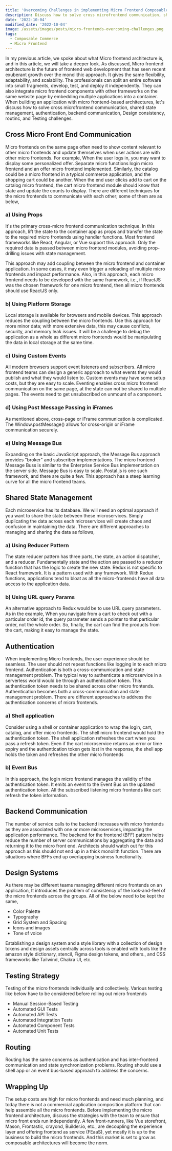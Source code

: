 ```yaml
---
title: 'Overcoming Challenges in implementing Micro Frontend Composable Architectures'
description: Discuss how to solve cross microfrontend communication, shared state management, authentication, backend communication, Design consistency, routinc, and Testing challenges.
date: '2022-10-04'
modified_date: '2022-10-04'
image: /assets/images/posts/micro-frontends-overcoming-challenges.png
tags:
  - Composable Commerce
  - Micro Frontend
---
```


In my previous article, we spoke about what Micro frontend architecture is, and in this article, we will take a deeper look. As discussed, Micro frontend architecture is the future of frontend web development that has seen recent exuberant growth over the monolithic approach. It gives the same flexibility, adaptability, and scalability. The professionals can split an entire software into small fragments, develop, test, and deploy it independently. They can also integrate micro frontend components with other frameworks on the same website page by embedding multiple applications into a container.
When building an application with micro frontend-based architectures, let's discuss how to solve cross microfrontend communication, shared state management, authentication, backend communication, Design consistency, routinc, and Testing challenges.

## Cross Micro Front End Communication

Micro frontends on the same page often need to show content relevant to other micro frontends and update themselves when user actions are with other micro frontends. For example, When the user logs in, you may want to display some personalized offer. Separate micro functions login micro frontend and an offer micro frontend implemented. Similarly, the catalog could be a micro frontend in a typical commerce application, and the shopping cart could be another. When the end user clicks add to cart on the catalog micro frontend, the cart micro frontend module should know that state and update the counts to display. There are different techniques for the micro frontends to communicate with each other; some of them are as below, 

### a) Using Props

It's the primary cross-micro frontend communication technique. In this approach, lift the state to the container app as props and transfer the state to the required micro frontends using handler functions. Most frontend frameworks like React, Angular, or Vue support this approach. Only the required data is passed between micro frontend modules, avoiding prop-drilling issues with state management.

This approach may add coupling between the micro frontend and container application. In some cases, it may even trigger a reloading of multiple micro frontends and impact performance. Also, in this approach, each micro frontend needs to be developed with the same framework, i.e., if ReactJS was the chosen framework for one micro frontend, then all micro frontends should use ReactJS only.

### b) Using Platform Storage

Local storage is available for browsers and mobile devices. This approach reduces the coupling between the micro frontends. Use this approach for more minor data; with more extensive data, this may cause conflicts, security, and memory leak issues. It will be a challenge to debug the application as a whole as different micro frontends would be manipulating the data in local storage at the same time. 

### c) Using Custom Events

All modern browsers support event listeners and subscribers. All micro frontend teams can design a generic approach to what events they would publish and what they would listen to. Custom events may have some setup costs, but they are easy to scale. Eventing enables cross micro frontend communication on the same page, at the state can not be shared to multiple pages. The events need to get unsubscribed on unmount of a component.

### d) Using Post Message Passing in iFrames

As mentioned above, cross-page or iFrame communication is complicated. The Window.postMessage() allows for cross-origin or iFrame communication securely.

### e) Using Message Bus

Expanding on the basic JavaScript approach, the Message Bus approach provides "broker" and subscriber implementations. The micro frontend Message Buss is similar to the Enterprise Service Bus implementation on the server side. Message Bus is easy to scale. Postal.js is one such framework, and there are quite a few. This approach has a steep learning curve for all the micro frontend teams.

## Shared State Management

Each microservice has its database. We will need an optimal approach if you want to share the state between these microservices. Simply duplicating the data across each microservices will create chaos and confusion in maintaining the data. There are different approaches to managing and sharing the data as follows,
 
### a) Using Reducer Pattern

The state reducer pattern has three parts, the state, an action dispatcher, and a reducer. Fundamentally state and the action are passed to a reducer function that has the logic to create the new state. Redux is not specific to React framework. It is a pattern used with any framework. With Redux functions, applications tend to bloat as all the micro-frontends have all data access to the application data.

### b) Using URL query Params

An alternative approach to Redux would be to use URL query parameters. As in the example, When you navigate from a cart to check out with a particular order id, the query parameter sends a pointer to that particular order, not the whole order. So, finally, the cart can find the products from the cart, making it easy to manage the state. 

## Authentication

When implementing Micro frontends, the user experience should be seamless. The user should not repeat functions like logging in to each micro frontend. Authentication is both a cross-communication and state management problem. The typical way to authenticate a microservice in a serverless world would be through an authentication token. This authentication token needs to be shared across other micro frontends. Authentication becomes both a cross-communication and state management problem. There are different approaches to address the authentication concerns of micro frontends.

### a) Shell application

Consider using a shell or container application to wrap the login, cart, catalog, and offer micro frontends. The shell micro frontend would hold the authentication token. The shell application refreshes the cart when you pass a refresh token. Even if the cart microservice returns an error or time expiry and the authentication token gets lost in the response, the shell app holds the token and refreshes the other micro frontends

### b) Event Bus

In this approach, the login micro frontend manages the validity of the authentication token. It emits an event to the Event Bus on the updated authentication token. All the subscribed listening micro frontends like cart refresh the token information.

## Backend Communication

The number of service calls to the backend increases with micro frontends as they are associated with one or more microservices, impacting the application performance. The backend for the frontend (BFF) pattern helps reduce the number of server communications by aggregating the data and returning it to the micro front end. Architects should watch out for this approach as this should not end up in a thick monolith function. There are situations where BFFs end up overlapping business functionality.

## Design Systems
As there may be different teams managing different micro frontends on an application, It introduces the problem of consistency of the look-and-feel of the micro frontends across the groups. All of the below need to be kept the same,

- Color Palette
- Typography
- Grid System and Spacing
- Icons and images
- Tone of voice

Establishing a design system and a style library with a collection of design tokens and design assets centrally across tools is enabled with tools like the amazon style dictionary, stencil,  Figma design tokens, and others., and CSS frameworks like Tailwind, Chakra UI, etc.

## Testing Strategy

Testing of the micro frontends individually and collectively. Various testing like below have to be considered before rolling out micro frontends 

- Manual Session-Based Testing
- Automated GUI Tests
- Automated API Tests
- Automated Integration Tests
- Automated Component Tests
- Automated Unit Tests 

## Routing

Routing has the same concerns as authentication and has inter-frontend communication and state synchronization problems. Routing should use a shell app or an event bus-based approach to address the concerns. 

## Wrapping Up

The setup costs are high for micro frontends and need much planning, and today there is not a commercial application composition platform that can help assemble all the micro frontends. Before implementing the micro frontend architecture, discuss the strategies with the team to ensure that micro front ends run independently. A few front-runners, like Vue storefront, Mason, Frontastic, crayond, Builder.io, etc., are decoupling the experience layer and offering frontend as service (FEaaS), yet mostly it is up to the business to build the micro frontends. And this market is set to grow as composable architectures will become the norm. 
